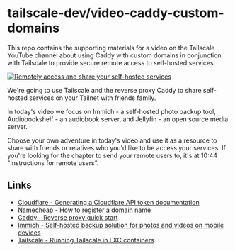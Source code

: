 # tailscale-dev/video-caddy-custom-domains

This repo contains the supporting materials for a video on the Tailscale YouTube channel about using Caddy with custom domains in conjunction with Tailscale to provide secure remote access to self-hosted services.

[![Remotely access and share your self-hosted services](https://img.youtube.com/vi/Vt4PDUXB_fg/maxresdefault.jpg)](https://youtu.be/Vt4PDUXB_fg)

We're going to use Tailscale and the reverse proxy Caddy to share self-hosted services on your Tailnet with friends family.

In today's video we focus on Immich - a self-hosted photo backup tool, Audiobookshelf - an audiobook server, and Jellyfin - an open source media server.

Choose your own adventure in today's video and use it as a resource to share with friends or relatives who you'd like to be access your services. If you're looking for the chapter to send your remote users to, it's at 10:44 "instructions for remote users".

## Links

+ [Cloudflare - Generating a Cloudflare API token documentation](https://developers.cloudflare.com/fundamentals/api/get-started/create-token/)
+ [Namecheap - How to register a domain name](https://www.namecheap.com/support/knowledgebase/article.aspx/10072/35/how-to-register-a-domain-name/)
+ [Caddy - Reverse proxy quick start](https://caddyserver.com/docs/quick-starts/reverse-proxy)
+ [Immich - Self-hosted backup solution for photos and videos on mobile devices](https://immich.app/)
+ [Tailscale - Running Tailscale in LXC containers](https://tailscale.com/kb/1130/lxc-unprivileged)
